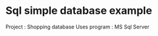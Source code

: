 # Sql simple database example 
Project : Shopping database
          Uses program : MS Sql Server
 
